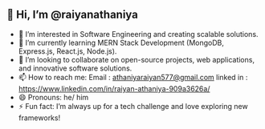 ## 👋 Hi, I’m @raiyanathaniya

- 👀 I’m interested in Software Engineering and creating scalable solutions.
- 🌱 I’m currently learning MERN Stack Development (MongoDB, Express.js, React.js, Node.js).
- 💞️ I’m looking to collaborate on open-source projects, web applications, and innovative software solutions.
- 📫 How to reach me:
Email : athaniyaraiyan577@gmail.com
linked in : https://www.linkedin.com/in/raiyan-athaniya-909a3626a/ 
- 😄 Pronouns: he/ him
- ⚡ Fun fact: I’m always up for a tech challenge and love exploring new frameworks!


<!---
raiyanathaniya/raiyanathaniya is a ✨ special ✨ repository because its `README.md` (this file) appears on your GitHub profile.
You can click the Preview link to take a look at your changes.
--->
